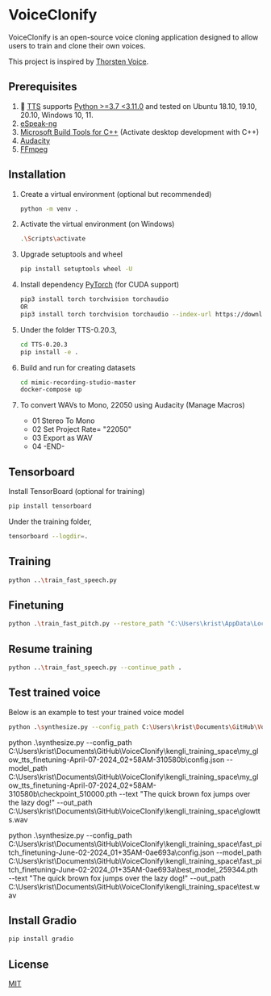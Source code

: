 # VoiceClonify

VoiceClonify is an open-source voice cloning application designed to allow users to train and clone their own voices. 

This project is inspired by [Thorsten Voice](https://www.youtube.com/watch?v=bJjzSo_fOS8&ab_channel=Thorsten-Voice).

## Prerequisites 

1. 🐸 [TTS](https://github.com/coqui-ai/TTS) supports [Python >=3.7 <3.11.0](https://www.python.org/downloads/) and tested on Ubuntu 18.10, 19.10, 20.10, Windows 10, 11.
2. [eSpeak-ng](https://github.com/espeak-ng/espeak-ng/releases/tag/1.51)
3. [Microsoft Build Tools for C++](https://visualstudio.microsoft.com/visual-cpp-build-tools/) (Activate desktop development with C++)
4. [Audacity](https://www.audacityteam.org/download/)
5. [FFmpeg](https://www.ffmpeg.org/download.html)

## Installation

1. Create a virtual environment (optional but recommended)
    ```bash
    python -m venv .
    ```

2. Activate the virtual environment (on Windows)
    ```bash
    .\Scripts\activate
    ```

3. Upgrade setuptools and wheel
    ```bash
    pip install setuptools wheel -U
    ```

4. Install dependency [PyTorch](https://pytorch.org/get-started/locally/) (for CUDA support)
    ```bash
    pip3 install torch torchvision torchaudio
    OR
    pip3 install torch torchvision torchaudio --index-url https://download.pytorch.org/whl/cu121
    ```

5. Under the folder TTS-0.20.3,
    ```bash
    cd TTS-0.20.3
    pip install -e .
    ```

6. Build and run for creating datasets
    ```bash
    cd mimic-recording-studio-master
    docker-compose up
    ```

7. To convert WAVs to Mono, 22050 using Audacity (Manage Macros)
    - 01 Stereo To Mono 
    - 02 Set Project Rate= "22050"
    - 03 Export as WAV
    - 04 -END-

## Tensorboard

Install TensorBoard (optional for training)
```bash
pip install tensorboard
```
Under the training folder,
```bash
tensorboard --logdir=.
```

## Training

```bash
python ..\train_fast_speech.py
```

## Finetuning

```bash
python .\train_fast_pitch.py --restore_path "C:\Users\krist\AppData\Local\tts\tts_models--en--ljspeech--fast_pitch\model_file.pth" --coqpit.run_name "fast_pitch_finetuning"
```

## Resume training

```bash
python ..\train_fast_speech.py --continue_path .
```

## Test trained voice

Below is an example to test your trained voice model

```bash
python .\synthesize.py --config_path C:\Users\krist\Documents\GitHub\VoiceClonify\kengli_training_space\vits-default-phonemizer\config.json --model_path C:\Users\krist\Documents\GitHub\VoiceClonify\kengli_training_space\vits-default-phonemizer\checkpoint_50000.pth --text "The quick brown fox jumps over the lazy dog!" --out_path C:\Users\krist\Documents\GitHub\VoiceClonify\kengli_training_space\vitts.wav
```
python .\synthesize.py --config_path C:\Users\krist\Documents\GitHub\VoiceClonify\kengli_training_space\my_glow_tts_finetuning-April-07-2024_02+58AM-310580b\config.json --model_path C:\Users\krist\Documents\GitHub\VoiceClonify\kengli_training_space\my_glow_tts_finetuning-April-07-2024_02+58AM-310580b\checkpoint_510000.pth --text "The quick brown fox jumps over the lazy dog!" --out_path C:\Users\krist\Documents\GitHub\VoiceClonify\kengli_training_space\glowtts.wav

python .\synthesize.py --config_path C:\Users\krist\Documents\GitHub\VoiceClonify\kengli_training_space\fast_pitch_finetuning-June-02-2024_01+35AM-0ae693a\config.json --model_path C:\Users\krist\Documents\GitHub\VoiceClonify\kengli_training_space\fast_pitch_finetuning-June-02-2024_01+35AM-0ae693a\best_model_259344.pth --text "The quick brown fox jumps over the lazy dog!" --out_path C:\Users\krist\Documents\GitHub\VoiceClonify\kengli_training_space\test.wav


## Install Gradio
```bash
pip install gradio
```

## License
[MIT](https://choosealicense.com/licenses/mit/)
